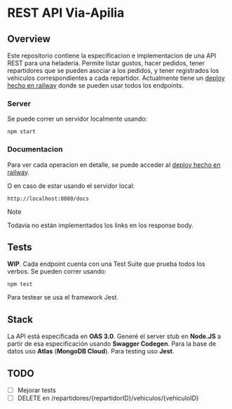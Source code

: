 # REST API Via-Apilia

## Overview
Este repositorio contiene la especificacion e implementacion de una API REST para una heladeria. Permite listar gustos, hacer pedidos, tener repartidores que se pueden asociar a los pedidos, y tener registrados los vehiculos correspondientes a cada repartidor. Actualmente tiene un [deploy hecho en railway](https://via-apilia.up.railway.app/docs/) donde se pueden usar todos los endpoints. 

### Server
Se puede correr un servidor localmente usando:

```
npm start
```

### Documentacion
 Para ver cada operacion en detalle, se puede acceder al  [deploy hecho en railway](https://via-apilia.up.railway.app/docs/).

 O en caso de estar usando el servidor local:


```
http://localhost:8080/docs
```

>[!NOTE]
>Todavia no están implementados los links en los response body.

## Tests
**WIP**. Cada endpoint cuenta con una Test Suite que prueba todos los verbos. Se pueden correr usando:
```
npm test
```
Para testear se usa el framework Jest.

## Stack
La API está especificada en **OAS 3.0**. Generé el server stub en **Node.JS** a partir de esa especificación usando **Swagger Codegen**. Para la base de datos uso **Atlas** (**MongoDB Cloud**). Para testing uso **Jest**.

## TODO
- [ ] Mejorar tests
- [ ] DELETE en /repartidores/{repartidorID}/vehiculos/{vehiculoID}
